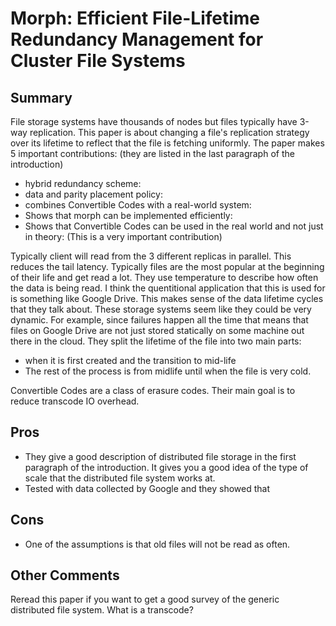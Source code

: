 # Morph: Efficient File-Lifetime Redundancy Management for Cluster File Systems
## Summary
File storage systems have thousands of nodes but files typically have 3-way replication.
This paper is about changing a file's replication strategy over its lifetime to reflect that the file is fetching uniformly.
The paper makes 5 important contributions: (they are listed in the last paragraph of the introduction)
- hybrid redundancy scheme:
- data and parity placement policy:
- combines Convertible Codes with a real-world system:
- Shows that morph can be implemented efficiently:
- Shows that Convertible Codes can be used in the real world and not just in theory: (This is a very important contribution)

Typically client will read from the 3 different replicas in parallel.
This reduces the tail latency.
Typically files are the most popular at the beginning of their life and get read a lot.
They use temperature to describe how often the data is being read.
I think the quentitional application that this is used for is something like Google Drive.
This makes sense of the data lifetime cycles that they talk about.
These storage systems seem like they could be very dynamic.
For example, since failures happen all the time that means that files on Google Drive are not just stored statically on some machine out there in the cloud.
They split the lifetime of the file into two main parts:
- when it is first created and the transition to mid-life
- The rest of the process is from midlife until when the file is very cold.

Convertible Codes are a class of erasure codes. 
Their main goal is to reduce transcode IO overhead.

## Pros
- They give a good description of distributed file storage in the first paragraph of the introduction.
It gives you a good idea of the type of scale that the distributed file system works at.
- Tested with data collected by Google and they showed that 

## Cons
- One of the assumptions is that old files will not be read as often.

## Other Comments
Reread this paper if you want to get a good survey of the generic distributed file system.
What is a transcode?

